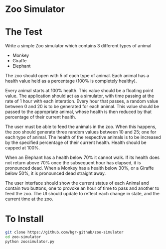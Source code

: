 # Zoo Simulator

# The Test
Write a simple Zoo simulator which contains 3 different types of animal
* Monkey
* Giraffe
* Elephant

The zoo should open with 5 of each type of animal. Each animal has a health value held as a percentage (100% is completely healthy).

Every animal starts at 100% health. This value should be a floating point value.
The application should act as a simulator, with time passing at the rate of 1 hour
with each interation. Every hour that passes, a random value between 0 and 20 is to be
generated for each animal. This value should be passed to the appropriate animal, whose
health is then reduced by that percentage of their current health.

The user must be able to feed the animals in the zoo. When this happens, the zoo
should generate three random values between 10 and 25; one for each type of animal. The
health of the respective animals is to be increased by the specified percentage of their
current health. Health should be capped at 100%.

When an Elephant has a health below 70% it cannot walk. If its health does not
return above 70% once the subsequent hour has elapsed, it is pronounced dead.
When a Monkey has a health below 30%, or a Giraffe below 50%, it is pronounced
dead straight away.

The user interface should show the current status of each Animal and contain two
buttons, one to provoke an hour of time to pass and another to feed the zoo. The UI should
update to reflect each change in state, and the current time at the zoo.

# To Install

```bash
git clone https://github.com/bgr-github/zoo-simulator
cd zoo-simulator
python zoosimulator.py
```
